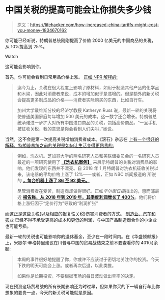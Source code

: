# 中国关税的提高可能会让你损失多少钱

> 原文：<https://lifehacker.com/how-increased-china-tariffs-might-cost-you-money-1834670162>

你可能已经听说，特朗普总统刚刚提高了价值 2000 亿美元的中国商品的关税，从 10%提高到 25%。

Watch

这可能会影响到你。

首先，你可能会看到日常用品价格上涨。 [正如 NPR 解释的:](https://www.npr.org/2019/05/10/721921317/new-round-of-tariffs-take-a-bigger-bite-of-consumers-budget)

> 迄今为止，关税在很大程度上影响了原材料，如用于制造其他产品的化学品和木梁，因此对消费者来说，成本的增加似乎是递增的。但是额外的新关税会提高更多制成品的价格——消费者实际购买的东西，比如自行车。
> 
> 加州大学戴维斯分校的经济学教授 Katheryn Russ 说，最新一轮的关税将使普通美国家庭每年增加 500 美元的成本。这一数字还会增长。特朗普总统承诺进一步扩大对所有中国进口商品的关税，包括高价商品。“一旦手机被征收关税，我的意思是你会看到人们尖叫，”她说。

当然，这不会是第一次提高关税增加消费者成本。《滚石》杂志在 [上有一个很好的解释，特朗普总统之前的关税是如何让生活变得更昂贵的:](https://www.rollingstone.com/politics/politics-news/trumps-tariff-hurting-americans-farmers-830772/)

> 例如，洗衣机。芝加哥大学的两名研究人员和美联储委员会的一名研究人员最近的一项研究使用了 [**【洗衣机案例】**](https://bfi.uchicago.edu/wp-content/uploads/BFI_WP_201961-1.pdf) 来展示特朗普的关税对消费品的影响。他们发现的东西并不漂亮。自 2018 年 1 月特朗普对洗衣机征收关税以来，该电器的平均价格上涨了 12%——或者，正如 NBC 新闻报道的 所说的 [**，每台机器上涨了 86 至 92 美元。**](https://www.nbcnews.com/business/consumer/trump-s-washing-machine-tariffs-are-costing-americans-almost-100-n999461)
> 
> 尽管消费者在受苦，制造商却做得很好。正如*华尔街日报*指出的，惠而浦最近 [**报告称，从 2018 年到 2019 年，其季度利润增长了 400%**](https://www.wsj.com/articles/tariffs-take-you-to-the-cleaners-11556665812)。他们将价格上涨归因于“定价行为”导致的“利润扩张”

而这正是这些关税(以及相应的报复性关税)伤害消费者的方式。 [制造业、汽车和农业](https://www.rollingstone.com/politics/politics-news/trump-tariff-effects-708376/) 已经不得不承受更高的成本和更低的利润，与中国产品制造商合作的小企业也可能亏损。

最新一轮的关税也可能影响你的退休基金，至少在一段时间内。在《华盛顿邮报》上，米歇尔·辛格特里建议在川普与中国的贸易战结束之前不要查看你的 401(k)余额:

> 本周的事件很好地提醒了你，你或许不应该过于密切地关注你的投资。今天下跌的明天可能会上涨。或者再次后退，以此类推。
> 
> 如果你是长期投资，不要根据市场的每日波动做出草率的决定。

现在预测这场贸易战的所有长期影响还为时过早，但如果你买的下一辆自行车比你想象的要贵一点，今天的新关税可能就是原因。